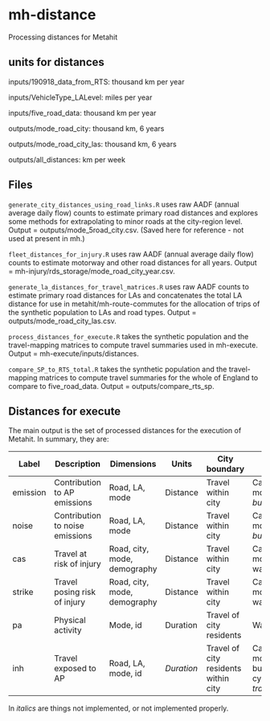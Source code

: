 # mh-distance
Processing distances for Metahit

## units for distances

inputs/190918_data_from_RTS:	thousand km per year

inputs/VehicleType_LALevel:	miles per year

inputs/five_road_data:	thousand km per year

outputs/mode_road_city:		thousand km, 6 years

outputs/mode_road_city_las:		thousand km, 6 years

outputs/all_distances:		km per week


## Files

`generate_city_distances_using_road_links.R` uses raw AADF (annual average daily flow) counts to estimate primary road distances and explores some methods for extrapolating to minor roads at the city-region level. Output = outputs/mode_5road_city.csv. (Saved here for reference - not used at present in mh.)

`fleet_distances_for_injury.R` uses raw AADF (annual average daily flow) counts to estimate motorway and other road distances for all years. Output = mh-injury/rds_storage/mode_road_city_year.csv.

`generate_la_distances_for_travel_matrices.R` uses raw AADF counts to estimate primary road distances for LAs and concatenates the total LA distance for use in metahit/mh-route-commutes for the allocation of trips of the synthetic population to LAs and road types. Output = outputs/mode_road_city_las.csv.

`process_distances_for_execute.R` takes the synthetic population and the travel-mapping matrices to compute travel summaries used in mh-execute. Output = mh-execute/inputs/distances.

`compare_SP_to_RTS_total.R` takes the synthetic population and the travel-mapping matrices to compute travel summaries for the whole of England to compare to five_road_data. Output = outputs/compare_rts_sp. 

## Distances for execute

The main output is the set of processed distances for the execution of Metahit. In summary, they are:

| Label | Description | Dimensions | Units | City boundary | Modes | Who |
| --- | --- | --- | --- | --- | --- | --- |
| emission | Contribution to AP emissions | Road, LA, mode | Distance | Travel within city | Car, motorcycle, *bus*, *van* | Drivers; all residents |
| noise | Contribution to noise emissions | Road, LA, mode | Distance | Travel within city | Car, motorcycle, *bus*, *van* | Drivers; all residents |
| cas | Travel at risk of injury | Road, city, mode, demography | Distance | Travel within city | Car, motorcycle, walk, cycle | Drivers and passengers; all residents |
| strike | Travel posing risk of injury | Road, city, mode, demography | Distance | Travel within city | Car, motorcycle, walk, cycle | Drivers; all residents |
| pa | Physical activity | Mode, id | Duration | Travel of city residents | Walk, cycle | Drivers; city residents |
| inh | Travel exposed to AP | Road, LA, mode, id | *Duration* | Travel of city residents within city | Car, motorcycle, bus, walk, cycle, *tube, train*, *van* | Drivers and passengers; city residents |

In *italics* are things not implemented, or not implemented properly.
